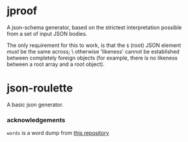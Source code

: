 # jproof
A json-schema generator, based on the strictest interpretation possible from a set of input JSON bodies.

The only requirement for this to work, is that the `$` (root) JSON element *must* be the same across; \ 
otherwise 'likeness' cannot be established between completely foreign objects 
(for example, there is no likeness between a root array and a root object).

# json-roulette
A basic json generator.

### acknowledgements
`words` is a word dump from [this repository](https://github.com/karthikramx/snippable-dictionary)